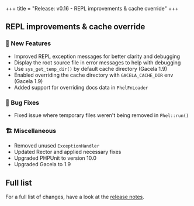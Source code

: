+++
title = "Release: v0.16 - REPL improvements & cache override"
+++

## REPL improvements & cache override

### 🥇 New Features

- Improved REPL exception messages for better clarity and debugging
- Display the root source file in error messages to help with debugging
- Use `sys_get_temp_dir()` by default cache directory (Gacela 1.9)
- Enabled overriding the cache directory with `GACELA_CACHE_DIR` env (Gacela 1.9)
- Added support for overriding docs data in `PhelFnLoader`

### 🐛 Bug Fixes

- Fixed issue where temporary files weren't being removed in `Phel::run()`

### 🏗️ Miscellaneous

- Removed unused `ExceptionHandler`
- Updated Rector and applied necessary fixes
- Upgraded PHPUnit to version 10.0
- Upgraded Gacela to 1.9

## Full list

For a full list of changes, have a look at the  [release notes](https://github.com/phel-lang/phel-lang/releases/tag/v0.16.0).

